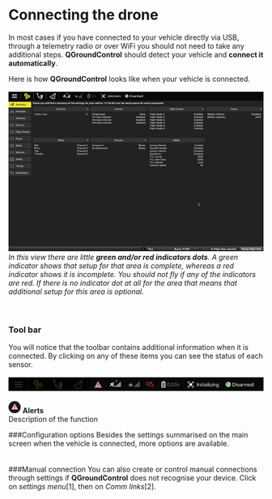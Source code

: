 # Connecting the drone
In most cases if you have connected to your vehicle directly via USB, through a telemetry radio or over WiFi you should not need to take any additional steps. **QGroundControl** should detect your vehicle and **connect it automatically**.

Here is how **QGroundControl** looks like when your vehicle is connected. 
<br>
<br>
![](02_connecting_the_drone_screen.jpg)
<br>
*In this view there are little **green and/or red indicators dots**. A green indicator shows that setup for that area is complete, whereas a red indicator shows it is incomplete. You should not fly if any of the indicators are red.
If there is no indicator dot at all for the area that means that additional setup for this area is optional.*
<br>
<br>
<br>
### Tool bar
You will notice that the toolbar contains additional information when it is connected. By clicking on any of these items you can see the status of each sensor.
<br>
<br>
![](02_connecting_the_drone_menu.jpg)
<br>
<br>
![](02_ic_connecting_the_drone_screen_alerts.png) **Alerts**
<br>Description of the function







###Configuration options
Besides the settings summarised on the main screen when the vehicle is connected, more options are available.
<br>
<br>
<br>
###Manual connection
You can also create or control manual connections through settings if **QGroundControl** does not recognise your device.
Click on *settings menu*[1], then on *Comm links*[2].